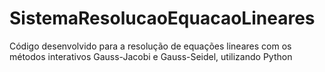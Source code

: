 # SistemaResolucaoEquacaoLineares
Código desenvolvido para a resolução de equações lineares com os métodos interativos Gauss-Jacobi e Gauss-Seidel, utilizando Python
